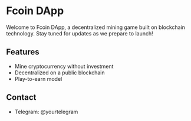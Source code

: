 # Fcoin DApp
Welcome to Fcoin DApp, a decentralized mining game built on blockchain technology. Stay tuned for updates as we prepare to launch!

## Features
- Mine cryptocurrency without investment
- Decentralized on a public blockchain
- Play-to-earn model

## Contact
- Telegram: @yourtelegram
